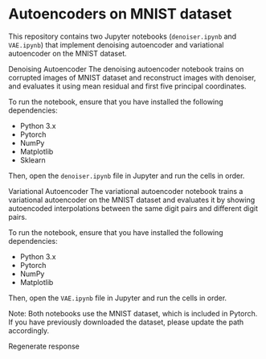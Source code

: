 # Autoencoders on MNIST dataset

This repository contains two Jupyter notebooks (`denoiser.ipynb` and `VAE.ipynb`) that implement denoising autoencoder and variational autoencoder on the MNIST dataset.

Denoising Autoencoder
The denoising autoencoder notebook trains on corrupted images of MNIST dataset and reconstruct images with denoiser, and evaluates it using mean residual and first five principal coordinates.

To run the notebook, ensure that you have installed the following dependencies:

- Python 3.x
- Pytorch
- NumPy
- Matplotlib
- Sklearn

Then, open the `denoiser.ipynb` file in Jupyter and run the cells in order.

Variational Autoencoder
The variational autoencoder notebook trains a variational autoencoder on the MNIST dataset and evaluates it by showing autoencoded interpolations between the same digit pairs and different digit pairs.

To run the notebook, ensure that you have installed the following dependencies:

- Python 3.x
- Pytorch
- NumPy
- Matplotlib

Then, open the `VAE.ipynb` file in Jupyter and run the cells in order.

Note: Both notebooks use the MNIST dataset, which is included in Pytorch. If you have previously downloaded the dataset, please update the path accordingly.




Regenerate response
